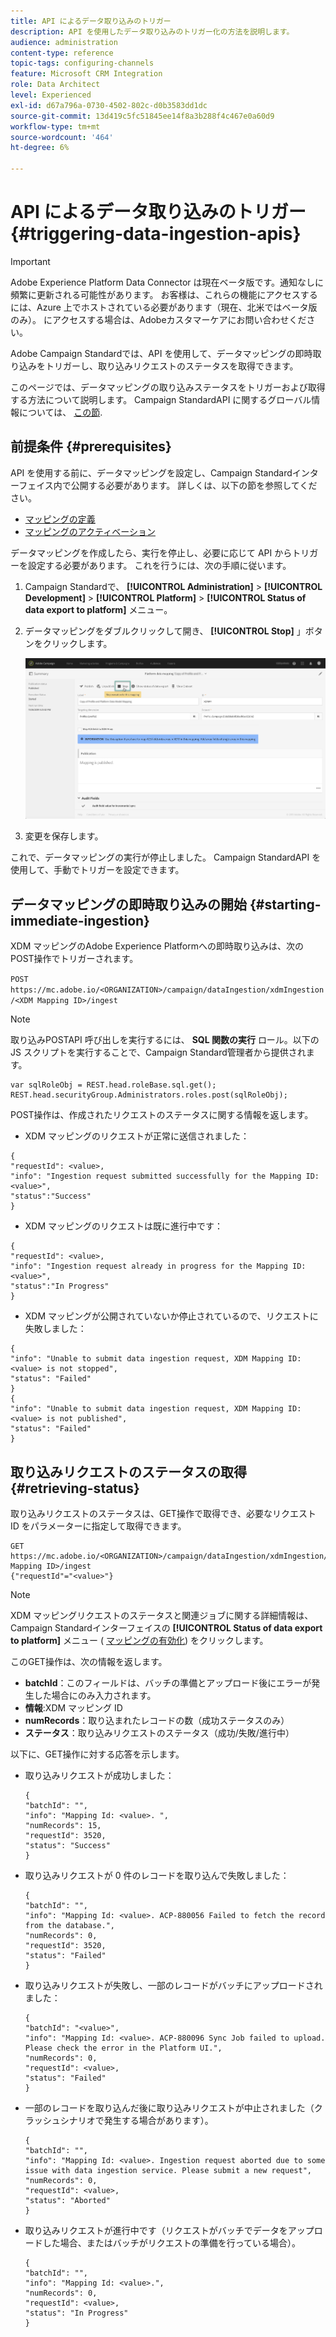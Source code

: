 ```yaml
---
title: API によるデータ取り込みのトリガー
description: API を使用したデータ取り込みのトリガー化の方法を説明します。
audience: administration
content-type: reference
topic-tags: configuring-channels
feature: Microsoft CRM Integration
role: Data Architect
level: Experienced
exl-id: d67a796a-0730-4502-802c-d0b3583dd1dc
source-git-commit: 13d419c5fc51845ee14f8a3b288f4c467e0a60d9
workflow-type: tm+mt
source-wordcount: '464'
ht-degree: 6%

---
```


# API によるデータ取り込みのトリガー {#triggering-data-ingestion-apis}

>[!IMPORTANT]
>
>Adobe Experience Platform Data Connector は現在ベータ版です。通知なしに頻繁に更新される可能性があります。 お客様は、これらの機能にアクセスするには、Azure 上でホストされている必要があります（現在、北米ではベータ版のみ）。 にアクセスする場合は、Adobeカスタマーケアにお問い合わせください。

Adobe Campaign Standardでは、API を使用して、データマッピングの即時取り込みをトリガーし、取り込みリクエストのステータスを取得できます。

このページでは、データマッピングの取り込みステータスをトリガーおよび取得する方法について説明します。 Campaign StandardAPI に関するグローバル情報については、 [この節](../../api/using/get-started-apis.md).

## 前提条件 {#prerequisites}

API を使用する前に、データマッピングを設定し、Campaign Standardインターフェイス内で公開する必要があります。 詳しくは、以下の節を参照してください。

* [マッピングの定義](../../integrating/using/aep-mapping-definition.md)
* [マッピングのアクティベーション](../../integrating/using/aep-mapping-activation.md)

データマッピングを作成したら、実行を停止し、必要に応じて API からトリガーを設定する必要があります。 これを行うには、次の手順に従います。

1. Campaign Standardで、 **[!UICONTROL Administration]** > **[!UICONTROL Development]** > **[!UICONTROL Platform]** > **[!UICONTROL Status of data export to platform]** メニュー。

1. データマッピングをダブルクリックして開き、 **[!UICONTROL Stop]** 」ボタンをクリックします。

   ![](assets/aep_datamapping_stop.png)

1. 変更を保存します。

これで、データマッピングの実行が停止しました。 Campaign StandardAPI を使用して、手動でトリガーを設定できます。

## データマッピングの即時取り込みの開始 {#starting-immediate-ingestion}

XDM マッピングのAdobe Experience Platformへの即時取り込みは、次のPOST操作でトリガーされます。

`POST https://mc.adobe.io/<ORGANIZATION>/campaign/dataIngestion/xdmIngestion/<XDM Mapping ID>/ingest`

>[!NOTE]
>
>取り込みPOSTAPI 呼び出しを実行するには、 **SQL 関数の実行** ロール。以下の JS スクリプトを実行することで、Campaign Standard管理者から提供されます。
>
>```
>var sqlRoleObj = REST.head.roleBase.sql.get();
>REST.head.securityGroup.Administrators.roles.post(sqlRoleObj);
>```
>

POST操作は、作成されたリクエストのステータスに関する情報を返します。

* XDM マッピングのリクエストが正常に送信されました：

```
{
"requestId": <value>,
"info": "Ingestion request submitted successfully for the Mapping ID: <value>",
"status":"Success"
}
```

* XDM マッピングのリクエストは既に進行中です：

```
{
"requestId": <value>,
"info": "Ingestion request already in progress for the Mapping ID: <value>",
"status":"In Progress"
}
```

* XDM マッピングが公開されていないか停止されているので、リクエストに失敗しました：

```
{
"info": "Unable to submit data ingestion request, XDM Mapping ID: <value> is not stopped",
"status": "Failed"
}
{
"info": "Unable to submit data ingestion request, XDM Mapping ID: <value> is not published",
"status": "Failed"
}
```

## 取り込みリクエストのステータスの取得 {#retrieving-status}

取り込みリクエストのステータスは、GET操作で取得でき、必要なリクエスト ID をパラメーターに指定して取得できます。

```
GET https://mc.adobe.io/<ORGANIZATION>/campaign/dataIngestion/xdmIngestion/<XDM Mapping ID>/ingest
{"requestId"="<value>"}
```

>[!NOTE]
>
>XDM マッピングリクエストのステータスと関連ジョブに関する詳細情報は、Campaign Standardインターフェイスの **[!UICONTROL Status of data export to platform]** メニュー ( [マッピングの有効化](../../integrating/using/aep-mapping-activation.md)) をクリックします。

このGET操作は、次の情報を返します。

* **batchId**：このフィールドは、バッチの準備とアップロード後にエラーが発生した場合にのみ入力されます。
* **情報**:XDM マッピング ID
* **numRecords**：取り込まれたレコードの数（成功ステータスのみ）
* **ステータス**：取り込みリクエストのステータス（成功/失敗/進行中）

以下に、GET操作に対する応答を示します。

* 取り込みリクエストが成功しました：

  ```
  {
  "batchId": "",
  "info": "Mapping Id: <value>. ",
  "numRecords": 15,
  "requestId": 3520,
  "status": "Success"
  }
  ```

* 取り込みリクエストが 0 件のレコードを取り込んで失敗しました：

  ```
  {
  "batchId": "",
  "info": "Mapping Id: <value>. ACP-880056 Failed to fetch the record from the database.",
  "numRecords": 0,
  "requestId": 3520,
  "status": "Failed"
  }
  ```

* 取り込みリクエストが失敗し、一部のレコードがバッチにアップロードされました：

  ```
  {
  "batchId": "<value>",
  "info": "Mapping Id: <value>. ACP-880096 Sync Job failed to upload. Please check the error in the Platform UI.",
  "numRecords": 0,
  "requestId": <value>,
  "status": "Failed"
  }
  ```

* 一部のレコードを取り込んだ後に取り込みリクエストが中止されました（クラッシュシナリオで発生する場合があります）。

  ```
  {
  "batchId": "",
  "info": "Mapping Id: <value>. Ingestion request aborted due to some issue with data ingestion service. Please submit a new request",
  "numRecords": 0,
  "requestId": <value>,
  "status": "Aborted"
  }
  ```

* 取り込みリクエストが進行中です（リクエストがバッチでデータをアップロードした場合、またはバッチがリクエストの準備を行っている場合）。

  ```
  {
  "batchId": "",
  "info": "Mapping Id: <value>.",
  "numRecords": 0,
  "requestId": <value>,
  "status": "In Progress"
  }
  ```
